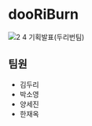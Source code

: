 # dooRiBurn 

![2 4 기획발표(두리번팀)](https://github.com/user-attachments/assets/3d036458-d9c5-49b3-8eb8-6c660e2b9b82)

## 팀원
- 김두리
- 박소영
- 양세진
- 한재옥
 
